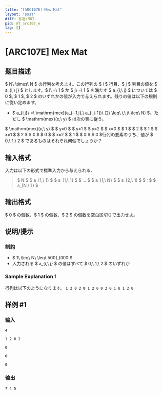 ```yaml
---
title: "[ARC107E] Mex Mat"
layout: "post"
diff: 省选/NOI-
pid: AT_arc107_e
tag: []
---
```


# [ARC107E] Mex Mat

## 题目描述

[problemUrl]: https://atcoder.jp/contests/arc107/tasks/arc107_e

$ N\ \times\ N $ の行列を考えます。この行列の $ i $ 行目、$ j $ 列目の値を $ a_{i,\ j} $ とします。$ i\ =\ 1 $ か $ j\ =\ 1 $ を満たす $ a_{i,\ j} $ については $ 0 $, $ 1 $, $ 2 $ のいずれかの値が入力で与えられます。残りの値は以下の規則に従い定めます。

- $ a_{i,j}\ =\ \mathrm{mex}(a_{i-1,j},\ a_{i,j-1})\ (2\ \leq\ i,\ j\ \leq\ N) $。ただし $ \mathrm{mex}(x,\ y) $ は次の表に従う。
 
$ \mathrm{mex}(x,\ y) $ $ y=0 $ $ y=1 $ $ y=2 $ $ x=0 $ $ 1 $ $ 2 $ $ 1 $ $ x=1 $ $ 2 $ $ 0 $ $ 0 $ $ x=2 $ $ 1 $ $ 0 $ $ 0 $行列の要素のうち、値が $ 0,\ 1,\ 2 $ であるものはそれぞれ何個でしょうか？

## 输入格式

入力は以下の形式で標準入力から与えられる．

> $ N $ $ a_{1,\ 1} $ $ a_{1,\ 1} $ $ ... $ $ a_{1,\ N} $ $ a_{2,\ 1} $ $ : $ $ a_{N,\ 1} $

## 输出格式

$ 0 $ の個数、$ 1 $ の個数、$ 2 $ の個数を空白区切りで出力せよ。

## 说明/提示

### 制約

- $ 1\ \leq\ N\ \leq\ 500{,}000 $
- 入力される $ a_{i,\ j} $ の値はすべて $ 0,\ 1,\ 2 $ のいずれか

### Sample Explanation 1

行列は以下のようになります。 ``` 1 2 0 2 0 1 2 0 0 2 0 1 0 1 2 0 ```

## 样例 #1

### 输入

```
4
1 2 0 2
0
0
0
```

### 输出

```
7 4 5
```

